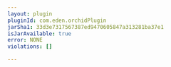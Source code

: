 ```yaml
---
layout: plugin
pluginId: com.eden.orchidPlugin
jarSha1: 33d3e7317567387ed9470605847a313281ba37e1
isJarAvailable: true
error: NONE
violations: []

---
```

